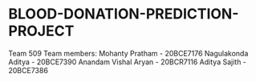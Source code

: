 # BLOOD-DONATION-PREDICTION-PROJECT

Team 509
Team members:
Mohanty Pratham - 20BCE7176
Nagulakonda Aditya - 20BCE7390
Anandam Vishal Aryan - 20BCR7116
Aditya Sajith - 20BCE7386
